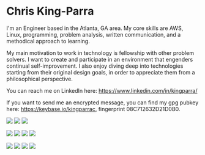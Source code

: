 # Chris King-Parra

I'm an Engineer based in the Atlanta, GA area. My core skills are AWS, Linux, programming, problem analysis, written communication, and a methodical approach to learning.

My main motivation to work in technology is fellowship with other problem solvers. I want to create and participate in an environment that engenders continual self-improvement. I also enjoy diving deep into technologies starting from their original design goals, in order to appreciate them from a philosophical perspective.

You can reach me on LinkedIn here: https://www.linkedin.com/in/kingparra/

If you want to send me an encrypted message, you can find my gpg pubkey here: https://keybase.io/kingparrac, fingerprint 08C712632D21D0B0.

<!-- languages -->
![](https://img.shields.io/badge/Lang-Python-informational?style=flat&logo=python&logoColor=white&color=2bbc8a)
![](https://img.shields.io/badge/Lang-Haskell-informational?style=flat&logo=haskell&logoColor=white&color=2bbc8a)
![](https://img.shields.io/badge/Lang-Bash-informational?style=flat&logo=shell&logoColor=white&color=2bbc8a)

<!-- IaC tools -->
![](https://img.shields.io/badge/IaC-Ansible-informational?style=flat&logo=ansible&logoColor=white&color=2bbc8a)
![](https://img.shields.io/badge/IaC-Terraform-informational?style=flat&logo=terraform&logoColor=white&color=2bbc8a)
![](https://img.shields.io/badge/IaC-Packer-informational?style=flat&logo=packer&logoColor=white&color=2bbc8a)
![](https://img.shields.io/badge/IaC-Vault-informational?style=flat&logo=vault&logoColor=white&color=2bbc8a)

<!-- infra -->
![](https://img.shields.io/badge/Infra-AWS-informational?style=flat&logo=amazonaws&logoColor=white&color=2bbc8a)
![](https://img.shields.io/badge/Infra-Linux-informational?style=flat&logo=linux&logoColor=white&color=2bbc8a)
![](https://img.shields.io/badge/Infra-Proxmox-informational?style=flat&logo=proxmox&logoColor=white&color=2bbc8a)
![](https://img.shields.io/badge/Infra-Podman-informational?style=flat&logo=podman&logoColor=white&color=2bbc8a)
